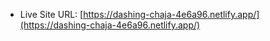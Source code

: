 - Live Site URL: [https://dashing-chaja-4e6a96.netlify.app/](https://dashing-chaja-4e6a96.netlify.app/)
